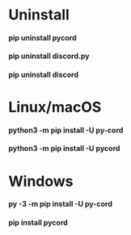# Uninstall

#### pip uninstall pycord
#### pip uninstall discord.py
#### pip uninstall discord

# Linux/macOS
#### python3 -m pip install -U py-cord
#### python3 -m pip install -U pycord

# Windows
#### py -3 -m pip install -U py-cord
#### pip install pycord
